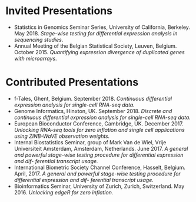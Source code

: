
# Invited Presentations

 - Statistics in Genomics Seminar Series, University of California, Berkeley. May 2018.
 *Stage-wise testing for differential expression analysis in sequencing studies*.
 - Annual Meeting of the Belgian Statistical Society, Leuven, Belgium. October 2015.
 *Quantifying expression divergence of duplicated genes with microarrays*.
 
# Contributed Presentations
 
 - f-Tales, Ghent, Belgium. September 2018. *Continuous differential expression analysis for single-cell RNA-seq data.*
 - Genome Informatics, Hinxton, UK. September 2018. *Discrete and continuous differential expression analysis for single-cell RNA-seq data.*
 - European Bioconductor Conference, Cambridge, UK. December 2017. *Unlocking RNA-seq tools for zero inflation and single cell applications using ZINB-WaVE observation weights.*
 - Internal Biostatistics Seminar, group of Mark Van de Wiel, Vrije Universiteit Amsterdam, Amsterdam, Netherlands. June 2017. *A general and powerful stage-wise testing procedure for differential expression and dif- ferential transcript usage.*
 - International Biometric Society Channel Conference, Hasselt, Belgium. April, 2017. *A general and powerful stage-wise testing procedure for differential expression and dif- ferential transcript usage.*
  - Bioinformatics Seminar, University of Zurich, Zurich, Switzerland. May 2016. *Unlocking edgeR for zero inflation.*

